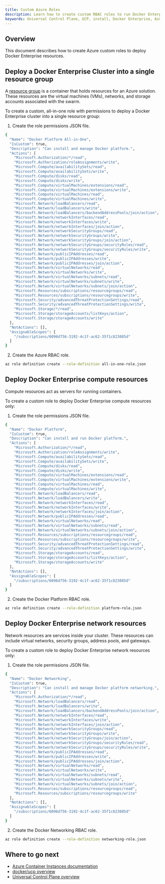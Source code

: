 ```yaml
---
title: Custom Azure Roles
description: Learn how to create custom RBAC roles to run Docker Enterprise on Azure.
keywords: Universal Control Plane, UCP, install, Docker Enterprise, Azure, Swarm
---
```


## Overview

This document describes how to create Azure custom roles to deploy Docker Enterprise resources.

## Deploy a Docker Enterprise Cluster into a single resource group

A [resource group](https://docs.microsoft.com/en-us/azure/azure-resource-manager/resource-group-overview#resource-groups) is a container that holds resources for an Azure solution. These resources are the virtual machines (VMs), networks, and storage accounts associated with the swarm.

To create a custom, all-in-one role with permissions to deploy a Docker Enterprise cluster into a single resource group:

1. Create the role permissions JSON file.
```bash
{
  "Name": "Docker Platform All-in-One",
  "IsCustom": true,
  "Description": "Can install and manage Docker platform.",
  "Actions": [
    "Microsoft.Authorization/*/read",
    "Microsoft.Authorization/roleAssignments/write",
    "Microsoft.Compute/availabilitySets/read",
    "Microsoft.Compute/availabilitySets/write",
    "Microsoft.Compute/disks/read",
    "Microsoft.Compute/disks/write",
    "Microsoft.Compute/virtualMachines/extensions/read",
    "Microsoft.Compute/virtualMachines/extensions/write",
    "Microsoft.Compute/virtualMachines/read",
    "Microsoft.Compute/virtualMachines/write",
    "Microsoft.Network/loadBalancers/read",
    "Microsoft.Network/loadBalancers/write",
    "Microsoft.Network/loadBalancers/backendAddressPools/join/action",
    "Microsoft.Network/networkInterfaces/read",
    "Microsoft.Network/networkInterfaces/write",
    "Microsoft.Network/networkInterfaces/join/action",
    "Microsoft.Network/networkSecurityGroups/read",
    "Microsoft.Network/networkSecurityGroups/write",
    "Microsoft.Network/networkSecurityGroups/join/action",
    "Microsoft.Network/networkSecurityGroups/securityRules/read",
    "Microsoft.Network/networkSecurityGroups/securityRules/write",
    "Microsoft.Network/publicIPAddresses/read",
    "Microsoft.Network/publicIPAddresses/write",
    "Microsoft.Network/publicIPAddresses/join/action",
    "Microsoft.Network/virtualNetworks/read",
    "Microsoft.Network/virtualNetworks/write",
    "Microsoft.Network/virtualNetworks/subnets/read",
    "Microsoft.Network/virtualNetworks/subnets/write",
    "Microsoft.Network/virtualNetworks/subnets/join/action",
    "Microsoft.Resources/subscriptions/resourcegroups/read",
    "Microsoft.Resources/subscriptions/resourcegroups/write",
    "Microsoft.Security/advancedThreatProtectionSettings/read",
    "Microsoft.Security/advancedThreatProtectionSettings/write",
    "Microsoft.Storage/*/read",
    "Microsoft.Storage/storageAccounts/listKeys/action",
    "Microsoft.Storage/storageAccounts/write"
  ],
  "NotActions": [],
  "AssignableScopes": [
    "/subscriptions/6096d756-3192-4c1f-ac62-35f1c823085d"
  ]
}
```
2. Create the Azure RBAC role.
```bash
az role definition create --role-definition all-in-one-role.json
```

## Deploy Docker Enterprise compute resources

Compute resources act as servers for running containers.

To create a custom role to deploy Docker Enterprise compute resources only:

1. Create the role permissions JSON file.
```bash
{
  "Name": "Docker Platform",
  "IsCustom": true,
  "Description": "Can install and run Docker platform.",
  "Actions": [
    "Microsoft.Authorization/*/read",
    "Microsoft.Authorization/roleAssignments/write",
    "Microsoft.Compute/availabilitySets/read",
    "Microsoft.Compute/availabilitySets/write",
    "Microsoft.Compute/disks/read",
    "Microsoft.Compute/disks/write",
    "Microsoft.Compute/virtualMachines/extensions/read",
    "Microsoft.Compute/virtualMachines/extensions/write",
    "Microsoft.Compute/virtualMachines/read",
    "Microsoft.Compute/virtualMachines/write",
    "Microsoft.Network/loadBalancers/read",
    "Microsoft.Network/loadBalancers/write",
    "Microsoft.Network/networkInterfaces/read",
    "Microsoft.Network/networkInterfaces/write",
    "Microsoft.Network/networkInterfaces/join/action",
    "Microsoft.Network/publicIPAddresses/read",
    "Microsoft.Network/virtualNetworks/read",
    "Microsoft.Network/virtualNetworks/subnets/read",
    "Microsoft.Network/virtualNetworks/subnets/join/action",
    "Microsoft.Resources/subscriptions/resourcegroups/read",
    "Microsoft.Resources/subscriptions/resourcegroups/write",
    "Microsoft.Security/advancedThreatProtectionSettings/read",
    "Microsoft.Security/advancedThreatProtectionSettings/write",
    "Microsoft.Storage/storageAccounts/read",
    "Microsoft.Storage/storageAccounts/listKeys/action",
    "Microsoft.Storage/storageAccounts/write"
  ],
  "NotActions": [],
  "AssignableScopes": [
    "/subscriptions/6096d756-3192-4c1f-ac62-35f1c823085d"
  ]
}
```
2. Create the Docker Platform RBAC role.
```bash
az role definition create --role-definition platform-role.json
```

## Deploy Docker Enterprise network resources

Network resources are services inside your cluster. These resources can include virtual networks, security groups, address pools, and gateways.

To create a custom role to deploy Docker Enterprise network resources only:

1. Create the role permissions JSON file.
```bash
{
  "Name": "Docker Networking",
  "IsCustom": true,
  "Description": "Can install and manage Docker platform networking.",
  "Actions": [
    "Microsoft.Authorization/*/read",
    "Microsoft.Network/loadBalancers/read",
    "Microsoft.Network/loadBalancers/write",
    "Microsoft.Network/loadBalancers/backendAddressPools/join/action",
    "Microsoft.Network/networkInterfaces/read",
    "Microsoft.Network/networkInterfaces/write",
    "Microsoft.Network/networkInterfaces/join/action",
    "Microsoft.Network/networkSecurityGroups/read",
    "Microsoft.Network/networkSecurityGroups/write",
    "Microsoft.Network/networkSecurityGroups/join/action",
    "Microsoft.Network/networkSecurityGroups/securityRules/read",
    "Microsoft.Network/networkSecurityGroups/securityRules/write",
    "Microsoft.Network/publicIPAddresses/read",
    "Microsoft.Network/publicIPAddresses/write",
    "Microsoft.Network/publicIPAddresses/join/action",
    "Microsoft.Network/virtualNetworks/read",
    "Microsoft.Network/virtualNetworks/write",
    "Microsoft.Network/virtualNetworks/subnets/read",
    "Microsoft.Network/virtualNetworks/subnets/write",
    "Microsoft.Network/virtualNetworks/subnets/join/action",
    "Microsoft.Resources/subscriptions/resourcegroups/read",
    "Microsoft.Resources/subscriptions/resourcegroups/write"
  ],
  "NotActions": [],
  "AssignableScopes": [
    "/subscriptions/6096d756-3192-4c1f-ac62-35f1c823085d"
  ]
}
```
2. Create the Docker Networking RBAC role.
```bash
az role definition create --role-definition networking-role.json
```

## Where to go next
* [Azure Container Instances documentation](https://docs.microsoft.com/en-us/azure/container-instances/)
* [docker/ucp overview](https://docs.docker.com/reference/ucp/3.2/cli/)
* [Universal Control Plane overview](https://docs.docker.com/ee/ucp/)
